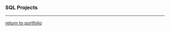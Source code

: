 ### SQL Projects
***
[return to portfolio](https://github.com/joshlaplante/portfolio-for-JoshLaPlante)
